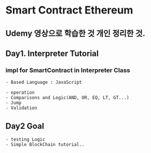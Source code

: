 # Smart Contract Ethereum

## Udemy 영상으로 학습한 것 개인 정리한 것.

## Day1. Interpreter Tutorial

### impl for SmartContract in Interpreter Class

    - Based Language : JavaScript

    - operation
    - Comparisons and Logic(AND, OR, EQ, LT, GT...)
    - Jump
    - Validation

## Day2 Goal

    - testing Logic
    - Simple BlockChain tutorial..
